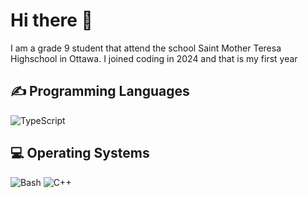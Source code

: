 # Hi there 👋
I am a grade 9 student that attend the school Saint Mother Teresa Highschool in Ottawa. I joined coding in 2024 and that is my first year

<h2>✍ Programming Languages</h2>

<img alt="TypeScript" src="https://img.shields.io/badge/TypeScript-%23007ACC.svg?logo=TypeScript&logoColor=white"></a>

<h2>💻 Operating Systems</h2>
<img alt="Bash" src="https://img.shields.io/badge/Bash-121011.svg?logo=gnu-bash&logoColor=white"></a>
<img alt="C++" src="https://custom-icon-badges.herokuapp.com/badge/C++-9C033A.svg?logo=cpp2&logoColor=white"></a>
